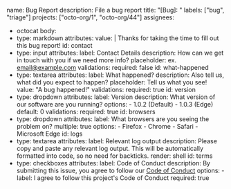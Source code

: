 name: Bug Report
description: File a bug report
title: "[Bug]: "
labels: ["bug", "triage"]
projects: ["octo-org/1", "octo-org/44"]
assignees:
  - octocat
body:
  - type: markdown
    attributes:
      value: |
        Thanks for taking the time to fill out this bug report!
    id: contact
  - type: input
    attributes:
      label: Contact Details
      description: How can we get in touch with you if we need more info?
      placeholder: ex. email@example.com
    validations:
      required: false
    id: what-happened
  - type: textarea
    attributes:
      label: What happened?
      description: Also tell us, what did you expect to happen?
      placeholder: Tell us what you see!
      value: "A bug happened!"
    validations:
      required: true
    id: version
  - type: dropdown
    attributes:
      label: Version
      description: What version of our software are you running?
      options:
        - 1.0.2 (Default)
        - 1.0.3 (Edge)
      default: 0
    validations:
      required: true
    id: browsers
  - type: dropdown
    attributes:
      label: What browsers are you seeing the problem on?
      multiple: true
      options:
        - Firefox
        - Chrome
        - Safari
        - Microsoft Edge
    id: logs
  - type: textarea
    attributes:
      label: Relevant log output
      description: Please copy and paste any relevant log output. This will
        be automatically formatted into code, so no need for backticks.
      render: shell
    id: terms
  - type: checkboxes
    attributes:
      label: Code of Conduct
      description: By submitting this issue, you agree to follow our [Code of
        Conduct](https://example.com)
      options:
        - label: I agree to follow this project's Code of Conduct
          required: true